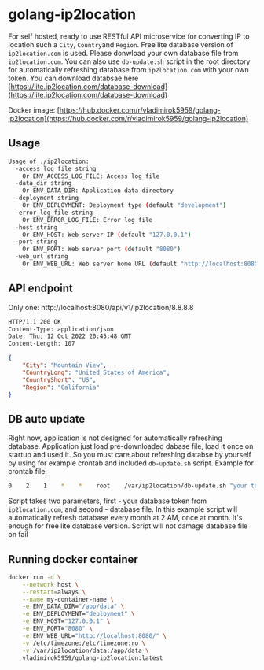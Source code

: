 # golang-ip2location

For self hosted, ready to use RESTful API microservice for converting IP to location such a `City`, `Country`and `Region`. Free lite database version of `ip2location.com` is used. Please donwload your own database file from `ip2location.com`. You can also use `db-update.sh` script in the root directory for automatically refreshing database from `ip2location.com` with your own token. You can download databsae here [https://lite.ip2location.com/database-download](https://lite.ip2location.com/database-download)

Docker image: [https://hub.docker.com/r/vladimirok5959/golang-ip2location](https://hub.docker.com/r/vladimirok5959/golang-ip2location)

## Usage

```sh
Usage of ./ip2location:
  -access_log_file string
    Or ENV_ACCESS_LOG_FILE: Access log file
  -data_dir string
    Or ENV_DATA_DIR: Application data directory
  -deployment string
    Or ENV_DEPLOYMENT: Deployment type (default "development")
  -error_log_file string
    Or ENV_ERROR_LOG_FILE: Error log file
  -host string
    Or ENV_HOST: Web server IP (default "127.0.0.1")
  -port string
    Or ENV_PORT: Web server port (default "8080")
  -web_url string
    Or ENV_WEB_URL: Web server home URL (default "http://localhost:8080/")
```

## API endpoint

Only one: http://localhost:8080/api/v1/ip2location/8.8.8.8

```txt
HTTP/1.1 200 OK
Content-Type: application/json
Date: Thu, 12 Oct 2022 20:45:48 GMT
Content-Length: 107
```

```json
{
    "City": "Mountain View",
    "CountryLong": "United States of America",
    "CountryShort": "US",
    "Region": "California"
}
```

## DB auto update

Right now, application is not designed for automatically refreshing database. Application just load pre-downloaded dabase file, load it once on startup and used it. So you must care about refreshing databse by yourself by using for example crontab and included `db-update.sh` script. Example for crontab file:

```sh
0    2    1    *    *    root    /var/ip2location/db-update.sh "your token" "/var/ip2location/data/IP2LOCATION-LITE-DB3.BIN" > /dev/null 2>&1
```

Script takes two parameters, first - your database token from `ip2location.com`, and second - database file. In this example script will automatically refresh database every month at 2 AM, once at month. It's enough for free lite database version. Script will not damage database file on fail

## Running docker container

```sh
docker run -d \
    --network host \
    --restart=always \
    --name my-container-name \
    -e ENV_DATA_DIR="/app/data" \
    -e ENV_DEPLOYMENT="deployment" \
    -e ENV_HOST="127.0.0.1" \
    -e ENV_PORT="8080" \
    -e ENV_WEB_URL="http://localhost:8080/" \
    -v /etc/timezone:/etc/timezone:ro \
    -v /var/ip2location/data:/app/data \
    vladimirok5959/golang-ip2location:latest
```
